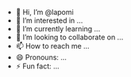 - 👋 Hi, I’m @lapomi
- 👀 I’m interested in ...
- 🌱 I’m currently learning ...
- 💞️ I’m looking to collaborate on ...
- 📫 How to reach me ...
- 😄 Pronouns: ...
- ⚡ Fun fact: ...

<!---
lapomi/lapomi is a ✨ special ✨ repository because its `README.md` (this file) appears on your GitHub profile.
You can click the Preview link to take a look at your changes.
--->

